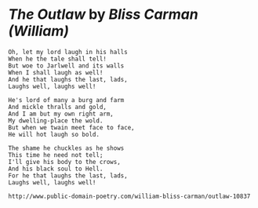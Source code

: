 # _The Outlaw_ by *Bliss Carman (William)*

    Oh, let my lord laugh in his halls
    When he the tale shall tell!
    But woe to Jarlwell and its walls
    When I shall laugh as well!
    And he that laughs the last, lads,
    Laughs well, laughs well!

    He's lord of many a burg and farm
    And mickle thralls and gold,
    And I am but my own right arm,
    My dwelling-place the wold.
    But when we twain meet face to face,
    He will hot laugh so bold.

    The shame he chuckles as he shows
    This time he need not tell;
    I'll give his body to the crows,
    And his black soul to Hell.
    For he that laughs the last, lads,
    Laughs well, laughs well!
    
    http://www.public-domain-poetry.com/william-bliss-carman/outlaw-10837
